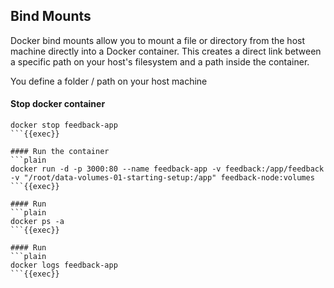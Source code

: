 ## Bind Mounts
Docker bind mounts allow you to mount a file or directory from the host machine directly into a Docker container. This creates a direct link between a specific path on your host's filesystem and a path inside the container.

You define a folder / path on your host machine

#### Stop docker container
```plain
docker stop feedback-app
```{{exec}}

#### Run the container
```plain
docker run -d -p 3000:80 --name feedback-app -v feedback:/app/feedback -v "/root/data-volumes-01-starting-setup:/app" feedback-node:volumes
```{{exec}}

#### Run
```plain
docker ps -a
```{{exec}}

#### Run
```plain
docker logs feedback-app
```{{exec}}